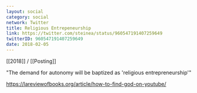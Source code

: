 ```yaml
---
layout: social
category: social
network: Twitter
title: Religious Entrepeneurship
link: https://twitter.com/steinea/status/960547191407259649
twitterID: 960547191407259649
date: 2018-02-05
---
```


[[2018]] / [[Posting]]

"The demand for autonomy will be baptized as 'religious entrepreneurship'"

<https://lareviewofbooks.org/article/how-to-find-god-on-youtube/>
